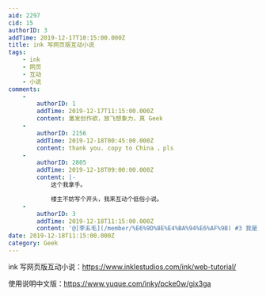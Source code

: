 ```yaml
---
aid: 2297
cid: 15
authorID: 3
addTime: 2019-12-17T10:15:00.000Z
title: ink 写网页版互动小说
tags:
    - ink
    - 网页
    - 互动
    - 小说
comments:
    -
        authorID: 1
        addTime: 2019-12-17T11:15:00.000Z
        content: 激发创作欲，放飞想象力，真 Geek
    -
        authorID: 2156
        addTime: 2019-12-18T00:45:00.000Z
        content: thank you. copy to China ，pls
    -
        authorID: 2805
        addTime: 2019-12-18T09:00:00.000Z
        content: |-
            这个我拿手。

            楼主不妨写个开头，我来互动个低俗小说。
    -
        authorID: 3
        addTime: 2019-12-18T11:15:00.000Z
        content: '@[李五毛](/member/%E6%9D%8E%E4%BA%94%E6%AF%9B) #3 我是搬运工，既然拿手直接上手写呗。'
date: 2019-12-18T11:15:00.000Z
category: Geek
---
```


ink 写网页版互动小说：https://www.inklestudios.com/ink/web-tutorial/

使用说明中文版：https://www.yuque.com/inky/pcke0w/gix3ga
